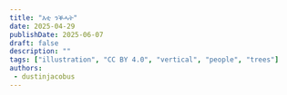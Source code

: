 ```yaml
---
title: "እቲ ንቕሓት"
date: 2025-04-29
publishDate: 2025-06-07
draft: false
description: ""
tags: ["illustration", "CC BY 4.0", "vertical", "people", "trees"]
authors:
 - dustinjacobus
---
```



